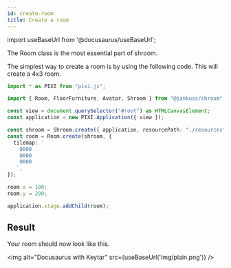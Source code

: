 ```yaml
---
id: create-room
title: Create a room
---
```


import useBaseUrl from '@docusaurus/useBaseUrl';

The Room class is the most essential part of shroom.

The simplest way to create a room is by using the following code.
This will create a 4x3 room.

```ts
import * as PIXI from "pixi.js";

import { Room, FloorFurniture, Avatar, Shroom } from "@jankuss/shroom";

const view = document.querySelector("#root") as HTMLCanvasElement;
const application = new PIXI.Application({ view });

const shroom = Shroom.create({ application, resourcePath: "./resources" });
const room = Room.create(shroom, {
  tilemap: `
    0000
    0000
    0000
   `,
});

room.x = 100;
room.y = 200;

application.stage.addChild(room);
```

## Result

Your room should now look like this.

<img alt="Docusaurus with Keytar" src={useBaseUrl('img/plain.png')} />
